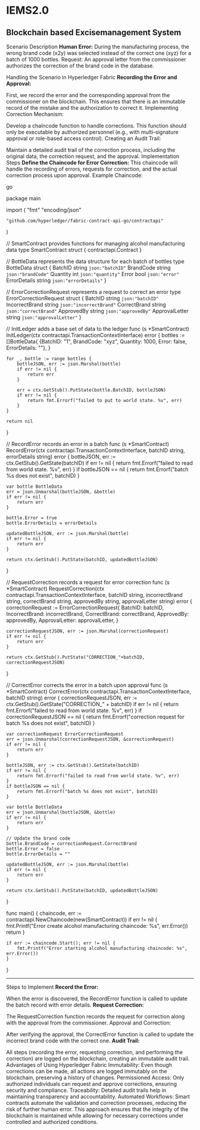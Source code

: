 # IEMS2.0
Blockchain based Excisemanagement System
---------------

Scenario Description
**Human Error:** During the manufacturing process, the wrong brand code (x2y) was selected instead of the correct one (xyz) for a batch of 1000 bottles.
Request: An approval letter from the commissioner authorizes the correction of the brand code in the database.

Handling the Scenario in Hyperledger Fabric
**Recording the Error and Approval:**

First, we record the error and the corresponding approval from the commissioner on the blockchain. This ensures that there is an immutable record of the mistake and the authorization to correct it.
Implementing Correction Mechanism:

Develop a chaincode function to handle corrections. This function should only be executable by authorized personnel (e.g., with multi-signature approval or role-based access control).
Creating an Audit Trail:

Maintain a detailed audit trail of the correction process, including the original data, the correction request, and the approval.
Implementation Steps
**Define the Chaincode for Error Correction:**
This chaincode will handle the recording of errors, requests for correction, and the actual correction process upon approval.
Example Chaincode:

go

package main

import (
    "fmt"
    "encoding/json"

    "github.com/hyperledger/fabric-contract-api-go/contractapi"
)

// SmartContract provides functions for managing alcohol manufacturing data
type SmartContract struct {
    contractapi.Contract
}

// BottleData represents the data structure for each batch of bottles
type BottleData struct {
    BatchID     string `json:"batchID"`
    BrandCode   string `json:"brandCode"`
    Quantity    int    `json:"quantity"`
    Error       bool   `json:"error"`
    ErrorDetails string `json:"errorDetails"`
}

// ErrorCorrectionRequest represents a request to correct an error
type ErrorCorrectionRequest struct {
    BatchID        string `json:"batchID"`
    IncorrectBrand string `json:"incorrectBrand"`
    CorrectBrand   string `json:"correctBrand"`
    ApprovedBy     string `json:"approvedBy"`
    ApprovalLetter string `json:"approvalLetter"`
}

// InitLedger adds a base set of data to the ledger
func (s *SmartContract) InitLedger(ctx contractapi.TransactionContextInterface) error {
    bottles := []BottleData{
        {BatchID: "1", BrandCode: "xyz", Quantity: 1000, Error: false, ErrorDetails: ""},
    }

    for _, bottle := range bottles {
        bottleJSON, err := json.Marshal(bottle)
        if err != nil {
            return err
        }

        err = ctx.GetStub().PutState(bottle.BatchID, bottleJSON)
        if err != nil {
            return fmt.Errorf("failed to put to world state. %v", err)
        }
    }

    return nil
}

// RecordError records an error in a batch
func (s *SmartContract) RecordError(ctx contractapi.TransactionContextInterface, batchID string, errorDetails string) error {
    bottleJSON, err := ctx.GetStub().GetState(batchID)
    if err != nil {
        return fmt.Errorf("failed to read from world state. %v", err)
    }
    if bottleJSON == nil {
        return fmt.Errorf("batch %s does not exist", batchID)
    }

    var bottle BottleData
    err = json.Unmarshal(bottleJSON, &bottle)
    if err != nil {
        return err
    }

    bottle.Error = true
    bottle.ErrorDetails = errorDetails

    updatedBottleJSON, err := json.Marshal(bottle)
    if err != nil {
        return err
    }

    return ctx.GetStub().PutState(batchID, updatedBottleJSON)
}

// RequestCorrection records a request for error correction
func (s *SmartContract) RequestCorrection(ctx contractapi.TransactionContextInterface, batchID string, incorrectBrand string, correctBrand string, approvedBy string, approvalLetter string) error {
    correctionRequest := ErrorCorrectionRequest{
        BatchID:        batchID,
        IncorrectBrand: incorrectBrand,
        CorrectBrand:   correctBrand,
        ApprovedBy:     approvedBy,
        ApprovalLetter: approvalLetter,
    }

    correctionRequestJSON, err := json.Marshal(correctionRequest)
    if err != nil {
        return err
    }

    return ctx.GetStub().PutState("CORRECTION_"+batchID, correctionRequestJSON)
}

// CorrectError corrects the error in a batch upon approval
func (s *SmartContract) CorrectError(ctx contractapi.TransactionContextInterface, batchID string) error {
    correctionRequestJSON, err := ctx.GetStub().GetState("CORRECTION_" + batchID)
    if err != nil {
        return fmt.Errorf("failed to read from world state. %v", err)
    }
    if correctionRequestJSON == nil {
        return fmt.Errorf("correction request for batch %s does not exist", batchID)
    }

    var correctionRequest ErrorCorrectionRequest
    err = json.Unmarshal(correctionRequestJSON, &correctionRequest)
    if err != nil {
        return err
    }

    bottleJSON, err := ctx.GetStub().GetState(batchID)
    if err != nil {
        return fmt.Errorf("failed to read from world state. %v", err)
    }
    if bottleJSON == nil {
        return fmt.Errorf("batch %s does not exist", batchID)
    }

    var bottle BottleData
    err = json.Unmarshal(bottleJSON, &bottle)
    if err != nil {
        return err
    }

    // Update the brand code
    bottle.BrandCode = correctionRequest.CorrectBrand
    bottle.Error = false
    bottle.ErrorDetails = ""

    updatedBottleJSON, err := json.Marshal(bottle)
    if err != nil {
        return err
    }

    return ctx.GetStub().PutState(batchID, updatedBottleJSON)
}

func main() {
    chaincode, err := contractapi.NewChaincode(new(SmartContract))
    if err != nil {
        fmt.Printf("Error create alcohol manufacturing chaincode: %s", err.Error())
        return
    }

    if err := chaincode.Start(); err != nil {
        fmt.Printf("Error starting alcohol manufacturing chaincode: %s", err.Error())
    }
}

-----
Steps to Implement
**Record the Error:**

When the error is discovered, the RecordError function is called to update the batch record with error details.
**Request Correction:**

The RequestCorrection function records the request for correction along with the approval from the commissioner.
Approval and Correction:

After verifying the approval, the CorrectError function is called to update the incorrect brand code with the correct one.
**Audit Trail:**

All steps (recording the error, requesting correction, and performing the correction) are logged on the blockchain, creating an immutable audit trail.
Advantages of Using Hyperledger Fabric
Immutability: Even though corrections can be made, all actions are logged immutably on the blockchain, preserving a history of changes.
Permissioned Access: Only authorized individuals can request and approve corrections, ensuring security and compliance.
Traceability: Detailed audit trails help in maintaining transparency and accountability.
Automated Workflows: Smart contracts automate the validation and correction processes, reducing the risk of further human error.
This approach ensures that the integrity of the blockchain is maintained while allowing for necessary corrections under controlled and authorized conditions.
